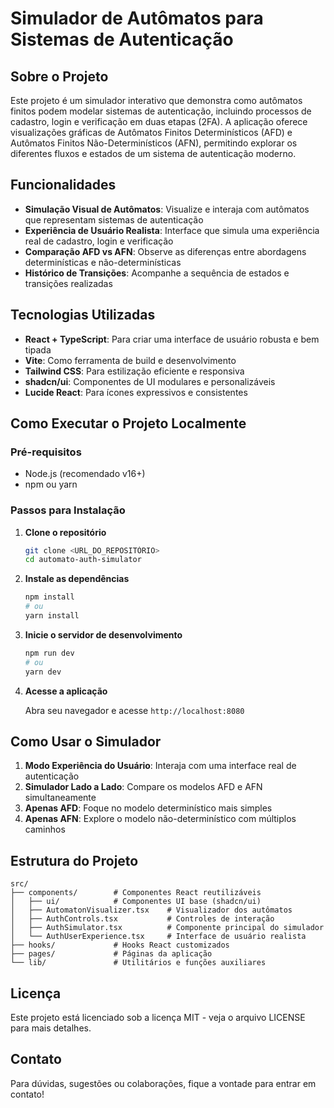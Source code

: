 # Simulador de Autômatos para Sistemas de Autenticação

## Sobre o Projeto

Este projeto é um simulador interativo que demonstra como autômatos finitos podem modelar sistemas de autenticação, incluindo processos de cadastro, login e verificação em duas etapas (2FA). A aplicação oferece visualizações gráficas de Autômatos Finitos Determinísticos (AFD) e Autômatos Finitos Não-Determinísticos (AFN), permitindo explorar os diferentes fluxos e estados de um sistema de autenticação moderno.

## Funcionalidades

- **Simulação Visual de Autômatos**: Visualize e interaja com autômatos que representam sistemas de autenticação
- **Experiência de Usuário Realista**: Interface que simula uma experiência real de cadastro, login e verificação
- **Comparação AFD vs AFN**: Observe as diferenças entre abordagens determinísticas e não-determinísticas
- **Histórico de Transições**: Acompanhe a sequência de estados e transições realizadas

## Tecnologias Utilizadas

- **React + TypeScript**: Para criar uma interface de usuário robusta e bem tipada
- **Vite**: Como ferramenta de build e desenvolvimento
- **Tailwind CSS**: Para estilização eficiente e responsiva
- **shadcn/ui**: Componentes de UI modulares e personalizáveis
- **Lucide React**: Para ícones expressivos e consistentes

## Como Executar o Projeto Localmente

### Pré-requisitos

- Node.js (recomendado v16+)
- npm ou yarn

### Passos para Instalação

1. **Clone o repositório**
   ```bash
   git clone <URL_DO_REPOSITÓRIO>
   cd automato-auth-simulator
   ```

2. **Instale as dependências**
   ```bash
   npm install
   # ou
   yarn install
   ```

3. **Inicie o servidor de desenvolvimento**
   ```bash
   npm run dev
   # ou
   yarn dev
   ```

4. **Acesse a aplicação**
   
   Abra seu navegador e acesse `http://localhost:8080`

## Como Usar o Simulador

1. **Modo Experiência do Usuário**: Interaja com uma interface real de autenticação
2. **Simulador Lado a Lado**: Compare os modelos AFD e AFN simultaneamente
3. **Apenas AFD**: Foque no modelo determinístico mais simples
4. **Apenas AFN**: Explore o modelo não-determinístico com múltiplos caminhos

## Estrutura do Projeto

```
src/
├── components/        # Componentes React reutilizáveis
│   ├── ui/            # Componentes UI base (shadcn/ui)
│   ├── AutomatonVisualizer.tsx    # Visualizador dos autômatos
│   ├── AuthControls.tsx           # Controles de interação
│   ├── AuthSimulator.tsx          # Componente principal do simulador
│   └── AuthUserExperience.tsx     # Interface de usuário realista
├── hooks/             # Hooks React customizados
├── pages/             # Páginas da aplicação
└── lib/               # Utilitários e funções auxiliares
```

## Licença

Este projeto está licenciado sob a licença MIT - veja o arquivo LICENSE para mais detalhes.

## Contato

Para dúvidas, sugestões ou colaborações, fique a vontade para entrar em contato!